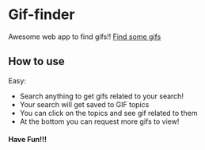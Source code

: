 # Gif-finder
Awesome web app to find gifs!! [Find some gifs](https://roblc.github.io/Gif-finder/)
## How to use
Easy:
* Search anything to get gifs related to your search!
* Your search will get saved to GIF topics 
* You can click on the topics and see gif related to them
* At the bottom you can request more gifs to view!
#### Have Fun!!!
